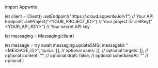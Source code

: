 import Appwrite

let client = Client()
    .setEndpoint("https://<REGION>.cloud.appwrite.io/v1") // Your API Endpoint
    .setProject("<YOUR_PROJECT_ID>") // Your project ID
    .setKey("<YOUR_API_KEY>") // Your secret API key

let messaging = Messaging(client)

let message = try await messaging.updateSMS(
    messageId: "<MESSAGE_ID>",
    topics: [], // optional
    users: [], // optional
    targets: [], // optional
    content: "<CONTENT>", // optional
    draft: false, // optional
    scheduledAt: "" // optional
)

